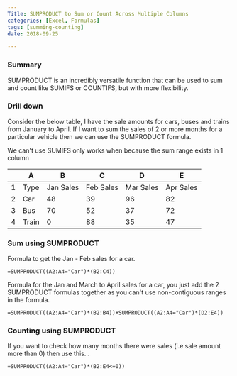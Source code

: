 ```yaml
---
Title: SUMPRODUCT to Sum or Count Across Multiple Columns
categories: [Excel, Formulas]
tags: [summing-counting]
date: 2018-09-25

---
```


### Summary
SUMPRODUCT is an incredibly versatile function that can be used to sum and count like SUMIFS or COUNTIFS, but with more flexibility.

### Drill down
Consider the below table, I have the sale amounts for cars, buses and trains from January to April.
If I want to sum the sales of 2 or more months for a particular vehicle then we can use the SUMPRODUCT formula.

We can't use SUMIFS only works when because the sum range exists in 1 column

|   | A     | B         | C         | D         | E         |
|---|-------|-----------|-----------|-----------|-----------|
| 1 | Type  | Jan Sales | Feb Sales | Mar Sales | Apr Sales |
| 2 | Car   | 48        | 39        | 96        | 82        |
| 3 | Bus   | 70        | 52        | 37        | 72        |
| 4 | Train | 0         | 88        | 35        | 47        |

### Sum using SUMPRODUCT
Formula to get the Jan - Feb sales for a car.  
 ```
 =SUMPRODUCT((A2:A4="Car")*(B2:C4))
 ```

Formula for the Jan and March to April sales for a car, you just add the 2 SUMPRODUCT formulas together as you can't use non-contiguous ranges in the formula.
```
=SUMPRODUCT((A2:A4="Car")*(B2:B4))+SUMPRODUCT((A2:A4="Car")*(D2:E4))
```

### Counting using SUMPRODUCT
If you want to check how many months there were sales (i.e sale amount more than 0) then use this...  
```
=SUMPRODUCT((A2:A4="Car")*(B2:E4<=0))
```
